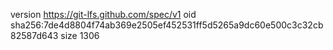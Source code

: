version https://git-lfs.github.com/spec/v1
oid sha256:7de4d8804f74ab369e2505ef452531ff5d5265a9dc60e500c3c32cb82587d643
size 1306

